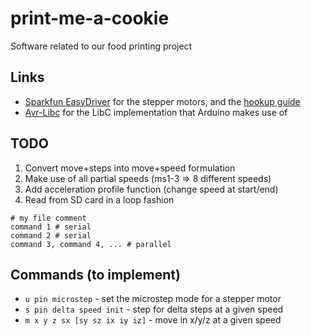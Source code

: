 # print-me-a-cookie
Software related to our food printing project

## Links

* [Sparkfun EasyDriver](https://github.com/sparkfun/Big_Easy_Driver) for the stepper motors, and the [hookup guide](https://learn.sparkfun.com/tutorials/big-easy-driver-hookup-guide)
* [Avr-Libc](http://www.nongnu.org/avr-libc/user-manual/index.html) for the LibC implementation that Arduino makes use of

## TODO

1. Convert move+steps into move+speed formulation
2. Make use of all partial speeds (ms1-3 => 8 different speeds)
3. Add acceleration profile function (change speed at start/end)
4. Read from SD card in a loop fashion

```
# my file comment
command 1 # serial
command 2 # serial
command 3, command 4, ... # parallel
```

## Commands (to implement)

* `u pin microstep` - set the microstep mode for a stepper motor
* `s pin delta speed init` - step for delta steps at a given speed
* `m x y z sx [sy sz ix iy iz]` - move in x/y/z at a given speed

